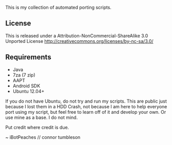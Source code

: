 This is my collection of automated porting scripts.

## License
This is released under a Attribution-NonCommercial-ShareAlike 3.0 Unported License
http://creativecommons.org/licenses/by-nc-sa/3.0/

## Requirements
- Java
- 7za (7 zip)
- AAPT
- Android SDK
- Ubuntu 12.04+

If you do not have Ubuntu, do not try and run my scripts. This are public just because I lost them in a HDD Crash, not because I am here to help everyone port using my script, but feel free to learn off of it and develop your own. Or use mine as a base. I do not mind.

Put credit where credit is due.

~ iBotPeaches
// connor tumbleson